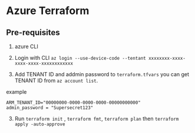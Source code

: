 # Azure Terraform 

## Pre-requisites

1. azure CLI


1. Login with CLI `az login --use-device-code --tentant xxxxxxxx-xxxx-xxxx-xxxx-xxxxxxxxxxxx`
2. Add TENANT ID and addmin password to `terraform.tfvars` you can get TENANT ID from `az account list`.

example
```
ARM_TENANT_ID="00000000-0000-0000-0000-00000000000"
admin_password = "Supersecret123"
```

3. Run `terraform init` , `terraform fmt`, `terraform plan` then `terraform apply -auto-approve`